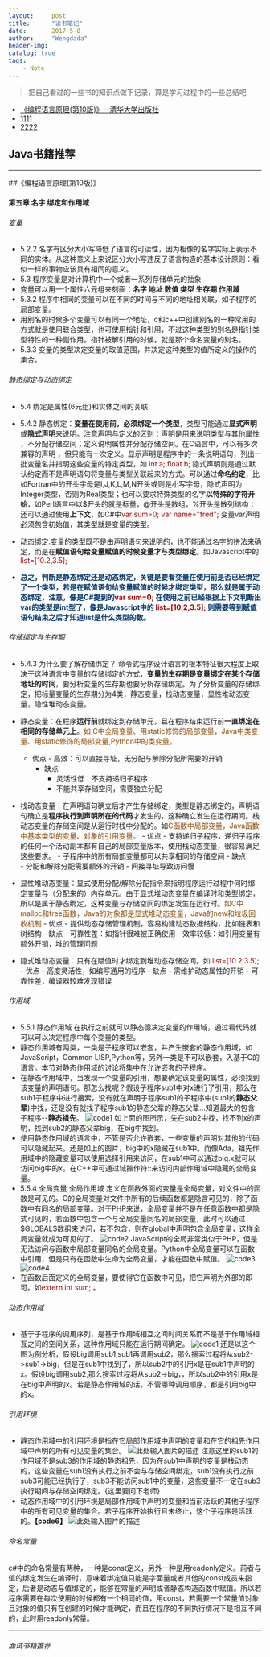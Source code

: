 ```yaml
---
layout:     post
title:      "读书笔记"
date:       2017-5-8 
author:     "Wengdada"
header-img: 
catalog: true
tags:
    - Note
---
```



>把自己看过的一些书的知识点做下记录，算是学习过程中的一些总结吧

* [《编程语言原理(第10版)》--清华大学出版社](#programming_language)
* [1111](#java_book)
* [2222](#interview_book)
 

<span id="java_book"></span>
## Java书籍推荐

---

<span id="programming_language"></span>
##《编程语言原理(第10版)》
#### 第五章 名字 绑定和作用域

###### 变量
- 5.2.2 名字有区分大小写降低了语言的可读性，因为相像的名字实际上表示不同的实体。从这种意义上来说区分大小写违反了语言构造的基本设计原则：看似一样的事物应该具有相同的意义。
- 5.3 程序变量是对计算机中一个或者一系列存储单元的抽象
- 变量可以用一个属性六元组来刻画：**名字 地址 数值 类型 生存期 作用域**
- 5.3.2 程序中相同的变量可以在不同的时间与不同的地址相关联，如子程序的局部变量。
- 用别名的时候多个变量可以有同一个地址，c和c++中创建别名的一种常用的方式就是使用联合类型，也可使用指针和引用，不过这种类型的别名是指针类型特性的一种副作用。指针被解引用的时候，就是那个命名变量的别名。
- 5.3.3 变量的类型决定变量的取值范围，并决定这种类型的值所定义的操作的集合。

###### 静态绑定与动态绑定
- 5.4 绑定是属性(6元组)和实体之间的关联
- 5.4.2 静态绑定：**变量在使用前，必须绑定一个类型**，类型可能通过**显式声明**或**隐式声明**来说明。注意声明与定义的区别：声明是用来说明类型与其他属性 ，不分配存储空间；定义说明属性并分配存储空间。在C语言中，可以有多次兼容的声明 ，但只能有一次定义。显示声明是程序中的一条说明语句，列出一批变量名并指明这些变量的特定类型，如 <font color="#990000">int a; float b; </font>隐式声明则是通过默认约定而不是声明语句将变量与类型关联起来的方式。可以通过**命名约定**，比如Fortran中的开头字母是I,J,K,L,M,N开头或则是小写字母，隐式声明为Integer类型，否则为Real类型；也可以要求特殊类型的名字**以特殊的字符开始**，如Perl语言中以$开头的就是标量，@开头是数组，%开头是散列结构；还可以通过使用**上下文**，如C#中<font color="#990000">var sum=0; var name="fred"; </font>变量var声明必须包含初始值，其类型就是变量的类型。

- 动态绑定:变量的类型既不是由声明语句来说明的，也不能通过名字的拼法来确定，而是在**赋值语句给变量赋值的时候变量才与类型绑定**。如Javascript中的 <font color="#990000">list=[10.2,3.5];</font>
- <font color="003366">**总之，判断是静态绑定还是动态绑定，关键是要看变量在使用前是否已经绑定了一个类型，若是在赋值语句给变量赋值的时候才绑定类型，那么就是属于动态绑定，注意，像是C#提到的<font color="#990000">var sum=0;</font> 在使用之前已经根据上下文判断出var的类型是int型了，像是Javascript中的  <font color="#990000">list=[10.2,3.5];</font> 则需要等到赋值语句结束之后才知道list是什么类型的数。**</font>

###### 存储绑定与生存期    
- 5.4.3 为什么要了解存储绑定？
命令式程序设计语言的根本特征很大程度上取决于这种语言中变量的存储绑定的方式，**变量的生存期是变量绑定在某个存储地址的时间**，要分析变量的生存期也要分析存储绑定。为了分析变量的存储绑定，把标量变量的生存期分为4类，静态变量，栈动态变量，显性堆动态变量，隐性堆动态变量。
 - 静态变量：在程序**运行前**就绑定到存储单元，且在程序结束运行前**一直绑定在相同的存储单元上**。<font color="#884400">如 C中全局变量、用static修饰的局部变量，Java中类变量、用static修饰的局部变量,Python中的类变量。</font>
     - 优点
             - 高效：可以直接寻址，无分配与解除分配所需要的开销
        - 缺点
             -  灵活性低：不支持递归子程序
             -  不能共享存储空间，需要独立分配
             
 
      
 - 栈动态变量：在声明语句确立后才产生存储绑定，类型是静态绑定的，声明语句确立是**程序执行到声明所在的代码**才发生的，这种确立发生在运行期间。栈动态变量的存储空间是从运行时栈中分配的。如<font color="#884400">C函数中局部变量，Java函数中基本类型的变量、对象的引用变量。</font>
        - 优点
             - 支持递归子程序，递归子程序的任何一个活动副本都有自己的局部变量版本，使用栈动态变量，很容易满足这些要求。
             - 子程序中的所有局部变量都可以共享相同的存储空间
        - 缺点  
            - 分配和解除分配需要额外的开销
            - 间接寻址导致访问慢

 - 显性堆动态变量：显式使用分配/解除分配指令来指明程序运行过程中何时绑定变量与（分配来的）内存单元。由于显式堆动态变量在编译时和类型绑定，所以是属于静态绑定，这种变量与存储空间的绑定发生在运行时。<font color="#884400">如C中malloc和free函数，Java的对象都是显式堆动态变量，Java的new和垃圾回收机制</font>
        - 优点
            - 提供动态存储管理机制，容易构建动态数据结构，比如链表和树结构
        - 缺点
            -  可靠性差：如指针很难被正确使用
            - 效率较低：如引用变量有额外开销，堆的管理问题

 - 隐式堆动态变量：只有在赋值时才绑定到堆动态存储空间。如 <font color="#990000">list=[10.2,3.5];</font> 
        - 优点
            - 高度灵活性，如编写通用的程序
        - 缺点
            - 需维护动态属性的开销
            - 可靠性差，编译器较难发现错误

###### 作用域
- 5.5.1 静态作用域
在执行之前就可以静态德决定变量的作用域，通过看代码就可以可以决定程序中每个变量的类型。
- 静态作用域有两类，一类是子程序可以嵌套，并产生嵌套的静态作用域，如JavaScript，Common LISP,Python等，另外一类是不可以嵌套，入基于C的语言。本节对静态作用域的讨论将集中在允许嵌套的子程序。
- 在静态作用域中，当发现一个变量的引用，想要确定该变量的属性，必须找到该变量的声明语句。那怎么找呢？假设子程序sub1中对x进行了引用，那么在sub1子程序中进行搜索，没有就在声明子程序sub1的子程序中(sub1的**静态父辈**)中找，还是没有就找子程序sub1的静态父辈的静态父辈...知道最大的包含子程序--**静态祖先**。
![code1][1]
如上面的图所示，先在sub2中找，找不到x的声明，找到sub2的静态父辈big，在big中找到。
- 使用静态作用域的语言中，不管是否允许嵌套，一些变量的声明对其他的代码可以隐藏起来。还是如上的图片，big中的x隐藏在sub1中。而像Ada，祖先作用域中的隐藏变量可以使用选择引用来访问，在sub1中可以通过big.x就可以访问big中的x。在C++中可通过域操作符::来访问内部作用域中隐藏的全局变量。
- 5.5.4 全局变量 全局作用域
定义在函数外面的变量是全局变量，对文件中的函数是可见的。C的全局变量对文件中所有的后续函数都是隐含可见的，除了函数中有同名的局部变量。对于PHP来说，全局变量并不是在任意函数中都是隐式可见的，若函数中包含一个与全局变量同名的局部变量，此时可以通过$GLOBALS数组来访问，若不包含，则在global中声明包含全局变量，这样全局变量就成为可见的了。
![code2][2]
JavaScript的全局非常类似于PHP，但是无法访问与函数中局部变量同名的全局变量。Python中全局变量可以在函数中引用，但是只有在函数中生命为全局变量，才能在函数中赋值。
![code3][3]
![code4][4]
- 在函数后面定义的全局变量，要使得它在函数中可见，把它声明为外部的即可。如<font color="#990000">extern int sum;</font> 。

###### 动态作用域
- 基于子程序的调用序列，是基于作用域相互之间时间关系而不是基于作用域相互之间的空间关系，这种作用域只能在运行期间确定。
![code1][1]
还是以这个图为例分析，假设big调用sub1,sub1再调用sub2，那么搜索过程将从sub2->sub1->big，但是在sub1中找到了，所以sub2中的引用x是在sub1中声明的x。假设big调用sub2,那么搜索过程将从sub2->big，，所以sub2中的引用x是在big中声明的x。若是静态作用域的话，不管哪种调用顺序，都是引用big中的x。

###### 引用环境
- 静态作用域中的引用环境是指在它局部作用域中声明的变量和在它的祖先作用域中声明的所有可见变量的集合。
![此处输入图片的描述][5]
注意这里的sub1的作用域不是sub3的作用域的静态祖先，因为在sub1中声明的变量是栈动态的，这些变量在sub1没有执行之前不会与存储空间绑定，sub1没有执行之前sub3可能已经执行了，sub3不能访问sub1中的变量，这些变量不一定在sub3执行期间与存储空间绑定。{这里要问下老师}
- 动态作用域中的引用环境是局部作用域中声明的变量和当前活跃的其他子程序中的所有可见变量的集合。若子程序开始执行且未终止，这个子程序是活跃的。**【code6】**
![此处输入图片的描述][6]


###### 命名常量
c#中的命名常量有两种，一种是const定义，另外一种是用readonly定义。前者与值的绑定发生在编译时，意味着绑定值只能是字面量或者其他的const成员来指定，后者是动态与值绑定的，能够在常量的声明或者静态构造函数中赋值。所以若程序需要在每次使用的时候都有一个相同的值，用const，若需要一个常量值对象且对象的值只有在创建的时候才能确定，而且在程序的不同执行情况下是相互不同的，此时用readonly常量。










---

<span id="interview_book"></span>
###### 面试书籍推荐


  [1]: https://raw.githubusercontent.com/GitHub-Weng/GitHub-Weng.github.io/master/img/programming_language/code1.jpg
  [2]: https://raw.githubusercontent.com/GitHub-Weng/GitHub-Weng.github.io/master/img/programming_language/code2.jpg
  [3]: https://raw.githubusercontent.com/GitHub-Weng/GitHub-Weng.github.io/master/img/programming_language/code3.jpg
  [4]: https://raw.githubusercontent.com/GitHub-Weng/GitHub-Weng.github.io/master/img/programming_language/code4.jpg
  [5]: https://raw.githubusercontent.com/GitHub-Weng/GitHub-Weng.github.io/master/img/programming_language/code5.jpg
 [6]: https://raw.githubusercontent.com/GitHub-Weng/GitHub-Weng.github.io/master/img/programming_language/code6.jpg